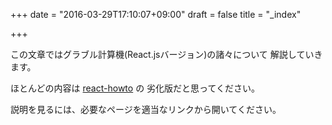 +++
date = "2016-03-29T17:10:07+09:00"
draft = false
title = "_index"

+++

この文章ではグラブル計算機(React.jsバージョン)の諸々について
解説していきます。

ほとんどの内容は [react-howto](https://github.com/petehunt/react-howto) の
劣化版だと思ってください。

説明を見るには、必要なページを適当なリンクから開いてください。
